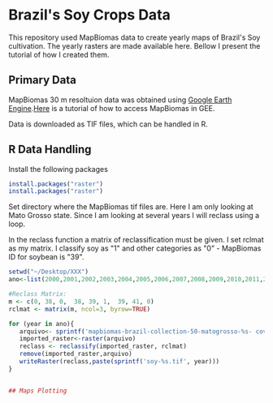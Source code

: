 # Brazil's Soy Crops Data

This repository used MapBiomas data to create yearly maps of Brazil's Soy cultivation. The yearly rasters are made available here. Bellow I present the tutorial of how I created them.

## Primary Data

MapBiomas 30 m resoltuion data was obtained using [Google Earth Engine](https://code.earthengine.google.com/?scriptPath=users%2Fmapbiomas%2Fuser-toolkit%3Amapbiomas-user-toolkit-download.js).[Here](https://mapbiomas.org/en/ferramentas?cama_set_language=en) is a tutorial of how to access MapBiomas in GEE. 

Data is downloaded as TIF files, which can be handled in R. 

## R Data Handling

Install the following packages

```R
install.packages("raster")
install.packages("raster")
```

Set directory where the MapBiomas tif files are. Here I am only looking at Mato Grosso state. Since I am looking at several years I will reclass using a loop.

In the reclass function a matrix of reclassification must be given. I set rclmat as my matrix. I classify soy as "1" and other categories as "0" - MapBiomas ID for 
soybean is "39".

```R
setwd("~/Desktop/XXX")
ano<-list(2000,2001,2002,2003,2004,2005,2006,2007,2008,2009,2010,2011,2012,2013,2014,2015,2016,2017,2018)

#Reclass Matrix:
m <- c(0, 38, 0,  38, 39, 1,  39, 41, 0)
rclmat <- matrix(m, ncol=3, byrow=TRUE)

for (year in ano){
   arquivo<- sprintf('mapbiomas-brazil-collection-50-matogrosso-%s- cover.tif', year)
   imported_raster<-raster(arquivo)
   reclass <- reclassify(imported_raster, rclmat)
   remove(imported_raster,arquivo)
   writeRaster(reclass,paste(sprintf('soy-%s.tif', year)))
}


## Maps Plotting
